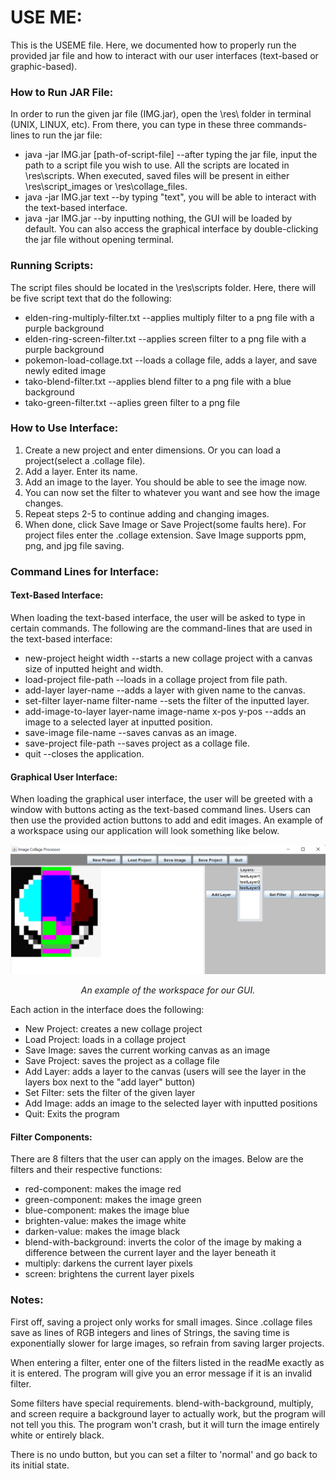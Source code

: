 # USE ME:
This is the USEME file. Here, we documented how to properly run the provided jar file and how to 
interact with our user interfaces (text-based or graphic-based).
### How to Run JAR File:
In order to run the given jar file (IMG.jar), open the \res\ folder in terminal (UNIX, LINUX, etc). 
From there, you can type in these three commands-lines to run the jar file:
 - java -jar IMG.jar [path-of-script-file] --after typing the jar file, input the path to a script file you wish to use. All the scripts are located in \res\scripts. When executed, saved files will be present in either \res\script_images or \res\collage_files.
 - java -jar IMG.jar text --by typing "text", you will be able to interact with the text-based interface. 
 - java -jar IMG.jar --by inputting nothing, the GUI will be loaded by default. You can also access the graphical interface by double-clicking the jar file without opening terminal. 
### Running Scripts:
The script files should be located in the \res\scripts folder. Here, there will be five script text 
that do the following:
 - elden-ring-multiply-filter.txt --applies multiply filter to a png file with a purple background
 - elden-ring-screen-filter.txt --applies screen filter to a png file with a purple background
 - pokemon-load-collage.txt --loads a collage file, adds a layer, and save newly edited image
 - tako-blend-filter.txt --applies blend filter to a png file with a blue background
 - tako-green-filter.txt --aplies green filter to a png file
### How to Use Interface:
1. Create a new project and enter dimensions. Or you can load a project(select a .collage file).
2. Add a layer. Enter its name. 
3. Add an image to the layer. You should be able to see the image now.
4. You can now set the filter to whatever you want and see how the image changes. 
5. Repeat steps 2-5 to continue adding and changing images.
6. When done, click Save Image or Save Project(some faults here). For project files enter the .collage extension. Save Image supports ppm, png, and jpg file saving.
### Command Lines for Interface:
#### Text-Based Interface:
When loading the text-based interface, the user will be asked to type in certain commands.
The following are the command-lines that are used in the text-based interface:
 - new-project height width --starts a new collage project with a canvas size of inputted height and width.
 - load-project file-path --loads in a collage project from file path.
 - add-layer layer-name --adds a layer with given name to the canvas.
 - set-filter layer-name filter-name --sets the filter of the inputted layer.
 - add-image-to-layer layer-name image-name x-pos y-pos --adds an image to a selected layer at inputted position.
 - save-image file-name --saves canvas as an image.
 - save-project file-path --saves project as a collage file.
 - quit --closes the application.
#### Graphical User Interface:
When loading the graphical user interface, the user will be greeted with a window with buttons acting
as the text-based command lines. Users can then use the provided action buttons to add and edit images.
An example of a workspace using our application will look something like below.

<p align="center">
  <img src="example_images/GUI-Working.png" />
</p>

<p align="center">
  <em>
    An example of the workspace for our GUI.
  </em>
</p>

Each action in the interface does the following:
 - New Project: creates a new collage project
 - Load Project: loads in a collage project
 - Save Image: saves the current working canvas as an image
 - Save Project: saves the project as a collage file
 - Add Layer: adds a layer to the canvas (users will see the layer in the layers box next to the "add layer" button)
 - Set Filter: sets the filter of the given layer
 - Add Image: adds an image to the selected layer with inputted positions
 - Quit: Exits the program
#### Filter Components:
There are 8 filters that the user can apply on the images. Below are the filters and their respective functions:
 - red-component: makes the image red
 - green-component: makes the image green
 - blue-component: makes the image blue
 - brighten-value: makes the image white
 - darken-value: makes the image black
 - blend-with-background: inverts the color of the image by making a difference between the current layer and the layer beneath it
 - multiply: darkens the current layer pixels
 - screen: brightens the current layer pixels
### Notes:
First off, saving a project only works for small images. Since .collage files
save as lines of RGB integers and lines of Strings, the saving time is exponentially
slower for large images, so refrain from saving larger projects.

When entering a filter, enter one of the filters listed in the readMe exactly as it is entered. 
The program will give you an error message if it is an invalid filter. 

Some filters have special requirements.
blend-with-background, multiply, and screen require a background layer to actually work, but 
the program will not tell you this. The program won't crash, but it will turn the image entirely white or entirely black.

There is no undo button, but you can set a filter to 'normal' and go back to its initial state. 


